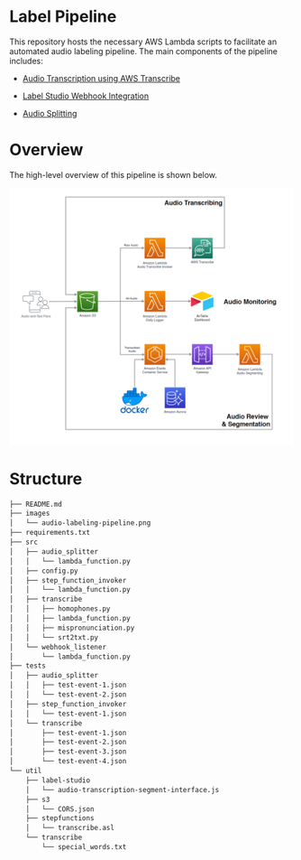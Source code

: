 # Label Pipeline

This repository hosts the necessary AWS Lambda scripts to facilitate an automated audio labeling pipeline. The main components of the pipeline includes:

- [Audio Transcription using AWS Transcribe](https://github.com/bookbot-kids/label-pipeline/tree/main/src/transcribe)

- [Label Studio Webhook Integration](https://github.com/bookbot-kids/label-pipeline/tree/main/src/webhook_listener)

- [Audio Splitting](https://github.com/bookbot-kids/label-pipeline/tree/main/src/audio_splitter)

# Overview

The high-level overview of this pipeline is shown below.

![](./images/audio-labeling-pipeline.png)

# Structure

```bash
├── README.md
├── images
│   └── audio-labeling-pipeline.png
├── requirements.txt
├── src
│   ├── audio_splitter
│   │   └── lambda_function.py
│   ├── config.py
│   ├── step_function_invoker
│   │   └── lambda_function.py
│   ├── transcribe
│   │   ├── homophones.py
│   │   ├── lambda_function.py
│   │   ├── mispronunciation.py
│   │   └── srt2txt.py
│   └── webhook_listener
│       └── lambda_function.py
├── tests
│   ├── audio_splitter
│   │   ├── test-event-1.json
│   │   └── test-event-2.json
│   ├── step_function_invoker
│   │   └── test-event-1.json
│   └── transcribe
│       ├── test-event-1.json
│       ├── test-event-2.json
│       ├── test-event-3.json
│       └── test-event-4.json
└── util
    ├── label-studio
    │   └── audio-transcription-segment-interface.js
    ├── s3
    │   └── CORS.json
    ├── stepfunctions
    │   └── transcribe.asl
    └── transcribe
        └── special_words.txt
```
